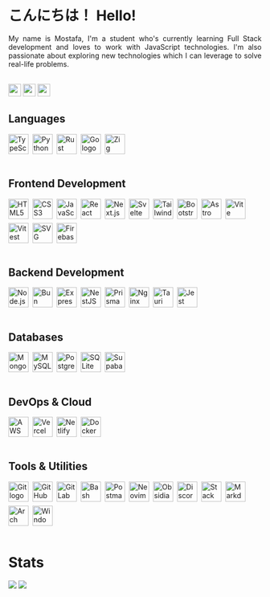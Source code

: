 # こんにちは！ Hello!

<div align="justify">
    My name is Mostafa, I'm a student who's currently learning Full Stack development and loves to work with JavaScript technologies. I'm also passionate about exploring new technologies which I can leverage to solve real-life problems.
</div>

<br/><a href="https://www.linkedin.com/in/mostafa-m-helmy/"><img src="https://img.shields.io/badge/linkedin-%230077B5.svg?&style=for-the-badge&logo=linkedin&logoColor=white" height=25></a>
<a href="mailto:mostafa.m.helmy@outlook.com"><img src="https://img.shields.io/badge/Outlook-0078D4?style=for-the-badge&logo=microsoft-outlook&logoColor=white" height=25></a>
<a href="https://twitter.com/mostafadev12"><img src="https://img.shields.io/badge/Twitter-%231DA1F2.svg?style=for-the-badge&logo=Twitter&logoColor=white" height=25></a>

<div>
  <h2>Languages</h2>
  <div style="display: flex; flex-wrap: wrap; gap: 0.5rem; max-width: 100%;">
    <img src="https://skillicons.dev/icons?i=ts" height="40" alt="TypeScript logo" />
    <img src="https://skillicons.dev/icons?i=py" height="40" alt="Python logo" />
    <img src="https://skillicons.dev/icons?i=rust" height="40" alt="Rust logo" />
    <img src="https://skillicons.dev/icons?i=go" height="40" alt="Go logo" />
    <img src="https://skillicons.dev/icons?i=zig" height="40" alt="Zig logo" />
  </div>
</div>

<br/>

<div>
  <h2>Frontend Development</h2>
  <div style="display: flex; flex-wrap: wrap; gap: 0.5rem; max-width: 100%;">
    <img src="https://skillicons.dev/icons?i=html" height="40" alt="HTML5 logo" />
    <img src="https://skillicons.dev/icons?i=css" height="40" alt="CSS3 logo" />
    <img src="https://skillicons.dev/icons?i=js" height="40" alt="JavaScript logo" />
    <img src="https://skillicons.dev/icons?i=react" height="40" alt="React logo" />
    <img src="https://skillicons.dev/icons?i=nextjs" height="40" alt="Next.js logo" />
    <img src="https://skillicons.dev/icons?i=svelte" height="40" alt="Svelte logo" />
    <img src="https://skillicons.dev/icons?i=tailwind" height="40" alt="Tailwind CSS logo" />
    <img src="https://skillicons.dev/icons?i=bootstrap" height="40" alt="Bootstrap logo" />
    <img src="https://skillicons.dev/icons?i=astro" height="40" alt="Astro logo" />
    <img src="https://skillicons.dev/icons?i=vite" height="40" alt="Vite logo" />
    <img src="https://skillicons.dev/icons?i=vitest" height="40" alt="Vitest logo" />
    <img src="https://skillicons.dev/icons?i=svg" height="40" alt="SVG logo" />
    <img src="https://skillicons.dev/icons?i=firebase" height="40" alt="Firebase logo" />
  </div>
</div>

<br/>

<div>
  <h2>Backend Development</h2>
  <div style="display: flex; flex-wrap: wrap; gap: 0.5rem; max-width: 100%;">
    <img src="https://skillicons.dev/icons?i=nodejs" height="40" alt="Node.js logo" />
    <img src="https://skillicons.dev/icons?i=bun" height="40" alt="Bun logo" />
    <img src="https://skillicons.dev/icons?i=express" height="40" alt="Express.js logo" />
    <img src="https://skillicons.dev/icons?i=nestjs" height="40" alt="NestJS logo" />
    <img src="https://skillicons.dev/icons?i=prisma" height="40" alt="Prisma logo" />
    <img src="https://skillicons.dev/icons?i=nginx" height="40" alt="Nginx logo" />
    <img src="https://skillicons.dev/icons?i=tauri" height="40" alt="Tauri logo" />
    <img src="https://skillicons.dev/icons?i=jest" height="40" alt="Jest logo" />
  </div>
</div>

<br/>

<div>
  <h2>Databases</h2>
  <div style="display: flex; flex-wrap: wrap; gap: 0.5rem; max-width: 100%;">
    <img src="https://skillicons.dev/icons?i=mongodb" height="40" alt="MongoDB logo" />
    <img src="https://skillicons.dev/icons?i=mysql" height="40" alt="MySQL logo" />
    <img src="https://skillicons.dev/icons?i=postgres" height="40" alt="PostgreSQL logo" />
    <img src="https://skillicons.dev/icons?i=sqlite" height="40" alt="SQLite logo" />
    <img src="https://skillicons.dev/icons?i=supabase" height="40" alt="Supabase logo" />
  </div>
</div>

<br/>

<div>
  <h2>DevOps & Cloud</h2>
  <div style="display: flex; flex-wrap: wrap; gap: 0.5rem; max-width: 100%;">
    <img src="https://skillicons.dev/icons?i=aws" height="40" alt="AWS logo" />
    <img src="https://skillicons.dev/icons?i=vercel" height="40" alt="Vercel logo" />
    <img src="https://skillicons.dev/icons?i=netlify" height="40" alt="Netlify logo" />
    <img src="https://skillicons.dev/icons?i=docker" height="40" alt="Docker logo" />
  </div>
</div>

<br/>

<div>
  <h2>Tools & Utilities</h2>
  <div style="display: flex; flex-wrap: wrap; gap: 0.5rem; max-width: 100%;">
    <img src="https://skillicons.dev/icons?i=git" height="40" alt="Git logo" />
    <img src="https://skillicons.dev/icons?i=github" height="40" alt="GitHub logo" />
    <img src="https://skillicons.dev/icons?i=gitlab" height="40" alt="GitLab logo" />
    <img src="https://skillicons.dev/icons?i=bash" height="40" alt="Bash logo" />
    <img src="https://skillicons.dev/icons?i=postman" height="40" alt="Postman logo" />
    <img src="https://skillicons.dev/icons?i=neovim" height="40" alt="Neovim logo" />
    <img src="https://skillicons.dev/icons?i=obsidian" height="40" alt="Obsidian logo" />
    <img src="https://skillicons.dev/icons?i=discord" height="40" alt="Discord logo" />
    <img src="https://skillicons.dev/icons?i=stackoverflow" height="40" alt="Stack Overflow logo" />
    <img src="https://skillicons.dev/icons?i=md" height="40" alt="Markdown logo" />
    <img src="https://skillicons.dev/icons?i=arch" height="40" alt="Arch Linux logo" />
    <img src="https://skillicons.dev/icons?i=windows" height="40" alt="Windows logo" />

  </div>
</div>

<br/>


# Stats

<img
  src="https://github-readme-stats.vercel.app/api?username=kofta999&show_icons=true&theme=react&&hide_border=true"
/>
<img
  src="https://github-readme-streak-stats.herokuapp.com/?user=kofta999&&theme=react&&hide_border=true"
/>
